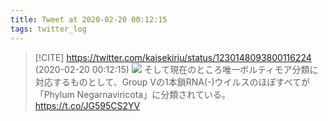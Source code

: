 ```yaml
---
title: Tweet at 2020-02-20 00:12:15
tags: twitter_log
---
```


> [!CITE] https://twitter.com/kaisekiriu/status/1230148093800116224 (2020-02-20 00:12:15)
> ![](https://twitter.com/kaisekiriu/status/1230148093800116224)
> そして現在のところ唯一ボルティモア分類に対応するものとして、Group Vの1本鎖RNA(-)ウイルスのほぼすべてが「Phylum Negarnaviricota」に分類されている。
> https://t.co/JG595CS2YV
